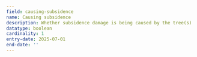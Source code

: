 ```yaml
---
field: causing-subsidence
name: Causing subsidence
description: Whether subsidence damage is being caused by the tree(s)
datatype: boolean
cardinality: 1
entry-date: 2025-07-01
end-date: ''
---
```

